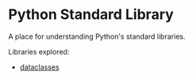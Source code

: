 # Python Standard Library

A place for understanding Python's standard libraries.

Libraries explored:

* [dataclasses](https://docs.python.org/3/library/dataclasses.html)